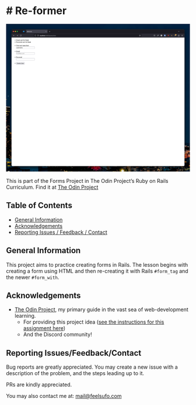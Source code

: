 # # Re-former

![A screenshot showing a preview of the re-former.](screenshot.png "Re-former Preview")

This is part of the Forms Project in The Odin Project’s Ruby on Rails Curriculum. Find it at [The Odin Project](https://www.theodinproject.com)

<!-- [Click here to see a live-preview hosted on Github).](https://mononoken.github.io/<project_link>/) -->

## Table of Contents

- [General Information](#general-information)
- [Acknowledgements](#acknowledgements)
- [Reporting Issues / Feedback / Contact](#reporting-issuesfeedbackcontact)

## General Information

This project aims to practice creating forms in Rails. The lesson begins with creating a form using HTML and then re-creating it with Rails `#form_tag` and the newer `#form_with`.

## Acknowledgements

- [The Odin Project](https://www.theodinproject.com), my primary guide in the vast sea of web-development learning.
  - For providing this project idea ([see the instructions for this assignment here](https://www.theodinproject.com/lessons/intermediate-html-and-css-sign-up-form))
  - And the Discord community!

## Reporting Issues/Feedback/Contact

Bug reports are greatly appreciated. You may create a new issue with a description of the problem, and the steps leading up to it.

PRs are kindly appreciated.

You may also contact me at: mail@feelsufo.com
